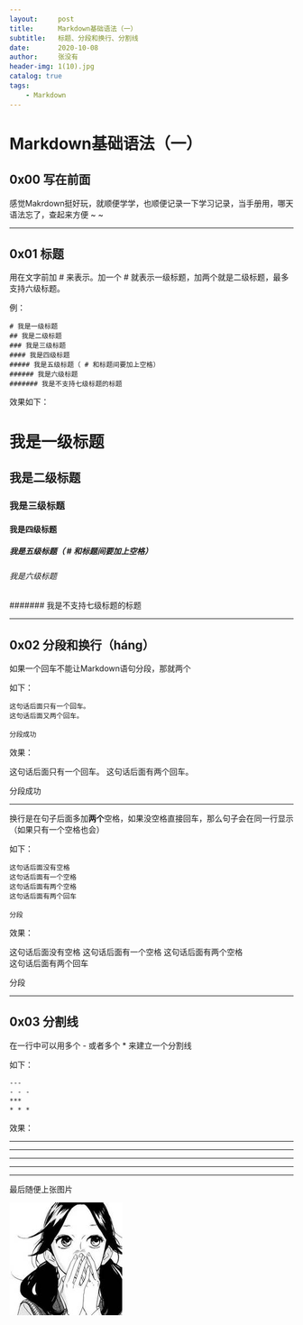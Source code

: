 ```yaml
---
layout:     post
title:      Markdown基础语法（一）
subtitle:   标题、分段和换行、分割线
date:       2020-10-08
author:     张没有
header-img: 1(10).jpg
catalog: true
tags:
    - Markdown
---
```


# Markdown基础语法（一）
## 0x00 写在前面
感觉Makrdown挺好玩，就顺便学学，也顺便记录一下学习记录，当手册用，哪天语法忘了，查起来方便 ~ ~

---
## 0x01 标题


用在文字前加 # 来表示。加一个 # 就表示一级标题，加两个就是二级标题，最多支持六级标题。 

例：
```
# 我是一级标题
## 我是二级标题
### 我是三级标题
#### 我是四级标题
##### 我是五级标题（ # 和标题间要加上空格）
###### 我是六级标题   
####### 我是不支持七级标题的标题
```
效果如下：  

# 我是一级标题
## 我是二级标题
### 我是三级标题
#### 我是四级标题
##### 我是五级标题（ # 和标题间要加上空格）
###### 我是六级标题   
####### 我是不支持七级标题的标题

---

## 0x02 分段和换行（háng）
如果一个回车不能让Markdown语句分段，那就两个  

如下：
```
这句话后面只有一个回车。
这句话后面又两个回车。

分段成功
```
效果：

这句话后面只有一个回车。
这句话后面有两个回车。

分段成功

---

换行是在句子后面多加**两个**空格，如果没空格直接回车，那么句子会在同一行显示（如果只有一个空格也会）

如下：
```
这句话后面没有空格
这句话后面有一个空格 
这句话后面有两个空格  
这句话后面有两个回车

分段
```
效果：

这句话后面没有空格
这句话后面有一个空格 
这句话后面有两个空格  
这句话后面有两个回车

分段

---
## 0x03 分割线
在一行中可以用多个 - 或者多个 * 来建立一个分割线

如下：
```
---
- - -
***
* * *
```
效果：

---
- - -
***
* * *

---




最后随便上张图片

![img](/img/ct/avatar_g.jpg)
